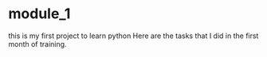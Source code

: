# module_1
this is my first project to learn python
Here are the tasks that I did in the first month of training.
